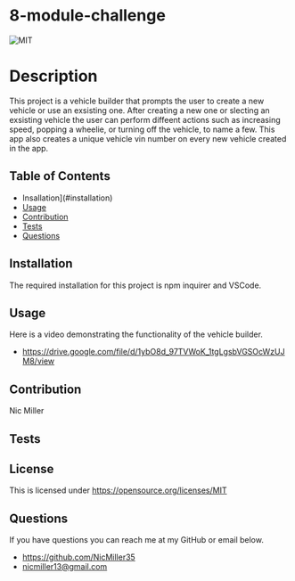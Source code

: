 # 8-module-challenge
![MIT](https://img.shields.io/badge/License-MIT-yellow.svg)
# Description
This project is a vehicle builder that prompts the user to create a new vehicle or use an exsisting one. After creating a new one or slecting an exsisting vehicle the user can perform diffeent actions such as increasing speed, popping a wheelie, or turning off the vehicle, to name a few. This app also creates a unique vehicle vin number on every new vehicle created in the app.
## Table of Contents
- Insallation](#installation)
- [Usage](#usage)
- [Contribution](#contribution)
- [Tests](#tests)
- [Questions](#questions)
## Installation
The required installation for this project is npm inquirer and VSCode.
## Usage
Here is a video demonstrating the functionality of the vehicle builder.
- <https://drive.google.com/file/d/1ybO8d_97TVWoK_1tgLgsbVGSOcWzUJM8/view>
## Contribution
Nic Miller
## Tests

## License
This is licensed under <https://opensource.org/licenses/MIT>
## Questions
If you have questions you can reach me at my GitHub or email below.
- <https://github.com/NicMiller35>
- nicmiller13@gmail.com
